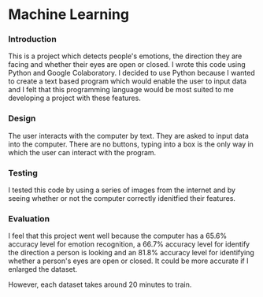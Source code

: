 # Machine Learning

### Introduction
This is a project which detects people's emotions, the direction they are facing and whether their eyes are open or closed. I wrote this code using Python and Google Colaboratory. I decided to use Python because I wanted to create a text based program which would enable the user to input data and I felt that this programming language would be most suited to me developing a project with these features. 

### Design
The user interacts with the computer by text. They are asked to input data into the computer. There are no buttons, typing into a box is the only way in which the user can interact with the program.

### Testing
I tested this code by using a series of images from the internet and by seeing whether or not the computer correctly idenitfied their features.

### Evaluation
I feel that this project went well because the computer has a 65.6% accuracy level for emotion recognition, a 66.7% accuracy level for identify the direction a person is looking and an 81.8% accuracy level for identifying whether a person's eyes are open or closed. It could be more accurate if I enlarged the dataset. 

However, each dataset takes around 20 minutes to train.
